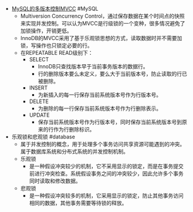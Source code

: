 - [MySQL的多版本控制MVCC](https://segmentfault.com/a/1190000037557620) #MySQL
	- Multiversion Concurrency Control，通过保存数据在某个时间点的快照来实现并发控制。可以认为MVCC是行级锁的一个变种，很多情况避免了加锁操作，开销更低。
	- InnoDB的MVCC采用了基于乐观锁思想的方式，读取数据时并不需要加锁，写操作也只锁定必要的行。
	- 在REPEATABLE READ级别下：
		- SELECT
			- InnoDB只查找版本早于当前事务版本的数据行。
			- 行的删除版本要么未定义，要么大于当前版本号，防止读取的行已被删除。
		- INSERT
			- 为新插入的每一行保存当前系统版本号作为行版本号。
		- DELETE
			- 为删除的每一行保存当前系统版本号作为行删除表示。
		- UPDATE
			- 保存当前系统版本号作为行版本号，同时保存当前系统版本号到原来的行作为行删除标识。
- 乐观锁和悲观锁 #database
	- 属于并发控制的概念，用于处理多个事务访问共享资源可能遇到的冲突。属于数据库系统和分布式系统的并发控制机制。
	- 乐观锁
		- 是一种假设冲突较少的机制，它不采用显示的锁定，而是在事务提交前进行冲突检查。系统假设事务之间的冲突较少，因此允许多个事务同时读取和修改数据。
	- 悲观锁
		- 是一种假设冲突较多的机制，它采用显示的锁定，防止其他事务访问相同的数据，其他事务需要等待锁的释放。